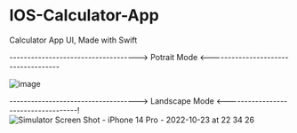# IOS-Calculator-App
Calculator App UI, Made with Swift

------------------------------------> Potrait Mode <------------------------------------

![image](https://user-images.githubusercontent.com/48934328/192033591-8d840d75-7e67-4cd8-84f0-b53a61e2c7c9.png)




------------------------------------> Landscape Mode <------------------------------------!
![Simulator Screen Shot - iPhone 14 Pro - 2022-10-23 at 22 34 26](https://user-images.githubusercontent.com/48934328/197437499-6cc17ed1-9c4a-48d4-b094-57e5fffa1816.png)

